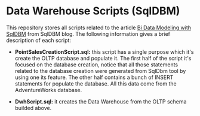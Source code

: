 # Data Warehouse Scripts (SqlDBM)

This repository stores all scripts related to the article [Bi Data Modeling with SqlDBM](http://blog.sqldbm.com/bi-data-modeling-with-sqldbm/)
from SqlDBM blog. The following information gives a brief description of each script:

- **PointSalesCreationScript.sql:** this script has a single purpose which it's create the OLTP database and populate it. The first half of the script
it's focused on the database creation, notice that all those statements related to the database creation were generated from SqlDbm tool
by using one its feature. The other half contains a bunch of INSERT statements for populate the database. All this data come from the
AdventureWorks database.

- **DwhScript.sql:** it creates the Data Warehouse from the OLTP schema builded above.
